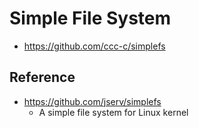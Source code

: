 # Simple File System

* https://github.com/ccc-c/simplefs

## Reference

* https://github.com/jserv/simplefs
    * A simple file system for Linux kernel
